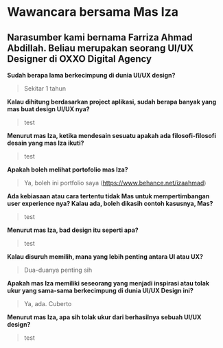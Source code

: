 # Wawancara bersama Mas Iza
## Narasumber kami bernama Farriza Ahmad Abdillah. Beliau merupakan seorang UI/UX Designer di OXXO Digital Agency

**Sudah berapa lama berkecimpung di dunia UI/UX design?**
>Sekitar 1 tahun

**Kalau dihitung berdasarkan project aplikasi, sudah berapa banyak yang mas buat design UI/UX nya?**
>test

**Menurut mas Iza, ketika mendesain sesuatu apakah ada filosofi-filosofi desain yang mas Iza ikuti?**
>test

**Apakah boleh melihat portofolio mas Iza?**
>Ya, boleh ini portfolio saya (https://www.behance.net/izaahmad)

**Ada kebiasaan atau cara tertentu tidak Mas untuk mempertimbangan user experience nya? Kalau ada, boleh dikasih contoh kasusnya, Mas?** 
>test

**Menurut mas Iza, bad design itu seperti apa?**
>test

**Kalau disuruh memilih, mana yang lebih penting antara UI atau UX?**
>Dua-duanya penting sih

**Apakah mas Iza memiliki seseorang yang menjadi inspirasi atau tolak ukur yang sama-sama berkecimpung di dunia UI/UX Design ini?**
>Ya, ada. Cuberto

**Menurut mas Iza, apa sih tolak ukur dari berhasilnya sebuah UI/UX design?**
>test
